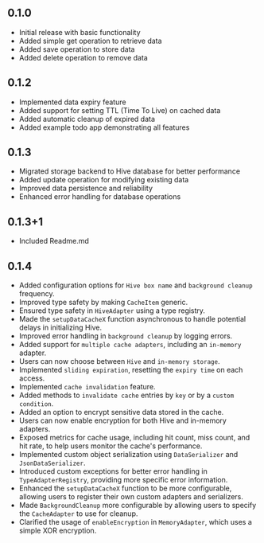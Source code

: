 ## 0.1.0

- Initial release with basic functionality
- Added simple get operation to retrieve data
- Added save operation to store data
- Added delete operation to remove data

## 0.1.2

- Implemented data expiry feature
- Added support for setting TTL (Time To Live) on cached data
- Added automatic cleanup of expired data
- Added example todo app demonstrating all features

## 0.1.3

- Migrated storage backend to Hive database for better performance
- Added update operation for modifying existing data
- Improved data persistence and reliability
- Enhanced error handling for database operations

## 0.1.3+1

- Included Readme.md

## 0.1.4

- Added configuration options for `Hive box name` and `background cleanup` frequency.
- Improved type safety by making `CacheItem` generic.
- Ensured type safety in `HiveAdapter` using a type registry.
- Made the `setupDataCacheX` function asynchronous to handle potential delays in initializing Hive.
- Improved error handling in `background cleanup` by logging errors.
- Added support for `multiple cache adapters`, including an `in-memory` adapter.
- Users can now choose between `Hive` and `in-memory storage`.
- Implemented `sliding expiration`, resetting the `expiry time` on each access.
- Implemented `cache invalidation` feature.
- Added methods to `invalidate cache` entries by `key` or by a `custom condition`.
- Added an option to encrypt sensitive data stored in the cache.
- Users can now enable encryption for both Hive and in-memory adapters.
- Exposed metrics for cache usage, including hit count, miss count, and hit rate, to help users monitor the cache's performance.
- Implemented custom object serialization using `DataSerializer` and `JsonDataSerializer`.
- Introduced custom exceptions for better error handling in `TypeAdapterRegistry`, providing more specific error information.
- Enhanced the `setupDataCacheX` function to be more configurable, allowing users to register their own custom adapters and serializers.
- Made `BackgroundCleanup` more configurable by allowing users to specify the `CacheAdapter` to use for cleanup.
- Clarified the usage of `enableEncryption` in `MemoryAdapter`, which uses a simple XOR encryption.
